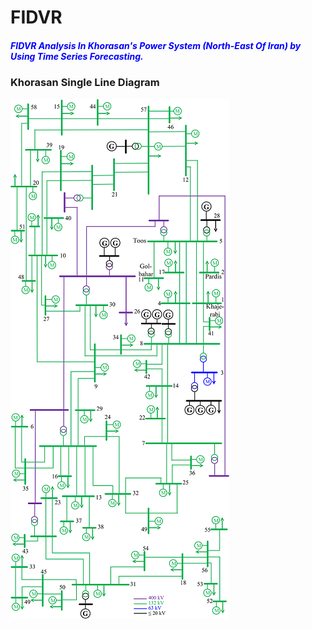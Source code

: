# FIDVR
##### <font color=blue>FIDVR Analysis In Khorasan's Power System (North-East Of Iran) by Using Time Series Forecasting.</font>


### Khorasan Single Line Diagram
![](/Khorasan%202.png "Title: khorasan SLD")
